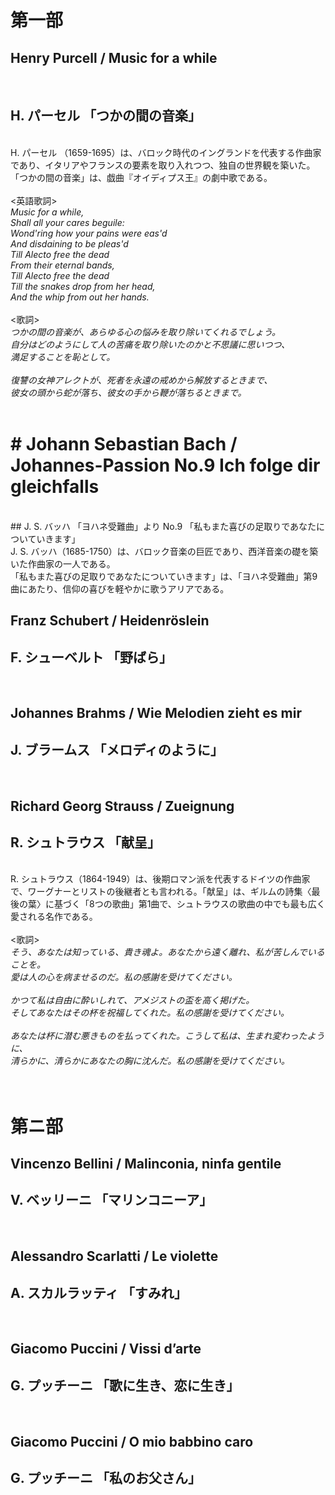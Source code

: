 <h1>第一部</h1>
<h2>Henry Purcell / Music for a while</h2><br>
<h2>H. パーセル 「つかの間の音楽」</h2>
<br>
H. パーセル （1659-1695）は、バロック時代のイングランドを代表する作曲家であり、イタリアやフランスの要素を取り入れつつ、独自の世界観を築いた。<br>
「つかの間の音楽」は、戯曲『オイディプス王』の劇中歌である。
<br><br>
<英語歌詞><br>
<i>Music for a while,<br>
Shall all your cares beguile:<br>
Wond'ring how your pains were eas'd<br>
And disdaining to be pleas'd<br>
Till Alecto free the dead<br>
From their eternal bands,  <br>
Till Alecto free the dead<br>
Till the snakes drop from her head, <br>
And the whip from out her hands. </i><br>
<br>
<歌詞><br>
<i>つかの間の音楽が、あらゆる心の悩みを取り除いてくれるでしょう。<br>
自分はどのようにして人の苦痛を取り除いたのかと不思議に思いつつ、<br>
満足することを恥として。<br>
<br>
復讐の女神アレクトが、死者を永遠の戒めから解放するときまで、<br>
彼女の頭から蛇が落ち、彼女の手から鞭が落ちるときまで。</i><br>
<br>

<h1># Johann Sebastian Bach / Johannes-Passion No.9 Ich folge dir gleichfalls</h1><br>
## J. S. バッハ 「ヨハネ受難曲」より No.9 「私もまた喜びの足取りであなたについていきます」
<br>
J. S. バッハ（1685-1750）は、バロック音楽の巨匠であり、西洋音楽の礎を築いた作曲家の一人である。<br>
「私もまた喜びの足取りであなたについていきます」は、「ヨハネ受難曲」第9曲にあたり、信仰の喜びを軽やかに歌うアリアである。<br>


## Franz Schubert / Heidenröslein
## F. シューベルト 「野ばら」
<br>

## Johannes Brahms / Wie Melodien zieht es mir
##  J. ブラームス  「メロディのように」
<br>

## Richard Georg Strauss / Zueignung
## R. シュトラウス 「献呈」
<br>
R. シュトラウス（1864-1949）は、後期ロマン派を代表するドイツの作曲家で、ワーグナーとリストの後継者とも言われる。「献呈」は、ギルムの詩集〈最後の葉〉に基づく「8つの歌曲」第1曲で、シュトラウスの歌曲の中でも最も広く愛される名作である。<br><br>
<歌詞></歌詞><br>
<i>そう、あなたは知っている、貴き魂よ。あなたから遠く離れ、私が苦しんでいることを。<br>
愛は人の心を病ませるのだ。私の感謝を受けてください。<br>
<br>
かつて私は自由に酔いしれて、アメジストの盃を高く掲げた。<br>
そしてあなたはその杯を祝福してくれた。私の感謝を受けてください。<br>
<br>
あなたは杯に潜む悪きものを払ってくれた。こうして私は、生まれ変わったように、<br>
清らかに、清らかにあなたの胸に沈んだ。私の感謝を受けてください。</i><br>
<br>
<br>

# 第ニ部<br>

## Vincenzo Bellini / Malinconia, ninfa gentile
##  V. ベッリーニ 「マリンコニーア」
<br>

## Alessandro Scarlatti / Le violette
## A. スカルラッティ 「すみれ」
<br>

## Giacomo Puccini / Vissi d’arte
##  G. プッチーニ 「歌に生き、恋に生き」
<br>

## Giacomo Puccini / O mio babbino caro
##  G. プッチーニ 「私のお父さん」
<br>


